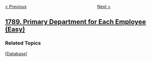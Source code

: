 <!--|This file generated by command(leetcode description); DO NOT EDIT.    |-->
<!--+----------------------------------------------------------------------+-->
<!--|@author    openset <openset.wang@gmail.com>                           |-->
<!--|@link      https://github.com/openset                                 |-->
<!--|@home      https://github.com/openset/leetcode                        |-->
<!--+----------------------------------------------------------------------+-->

[< Previous](../maximize-the-beauty-of-the-garden "Maximize the Beauty of the Garden")
　　　　　　　　　　　　　　　　
[Next >](../check-if-one-string-swap-can-make-strings-equal "Check if One String Swap Can Make Strings Equal")

## [1789. Primary Department for Each Employee (Easy)](https://leetcode.com/problems/primary-department-for-each-employee "员工的直属部门")



### Related Topics
  [[Database](../../tag/database/README.md)]

